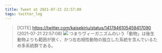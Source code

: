 ```yaml
---
title: Tweet at 2021-07-21 22:57:08
tags: twitter_log
---
```


> [!CITE] https://twitter.com/kaisekiriu/status/1417846105459417090 (2021-07-21 22:57:08)
> ![](https://twitter.com/kaisekiriu/status/1417846105459417090)
> つまりヴィーガニズムのいう「動物」は後生動物よりも範囲が狭く、かつ左右相性動物の独立した系統を含んでいるため多系統群である。
